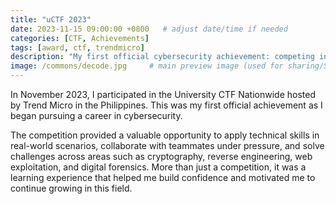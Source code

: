 ```yaml
---
title: "uCTF 2023"
date: 2023-11-15 09:00:00 +0800   # adjust date/time if needed
categories: [CTF, Achievements]
tags: [award, ctf, trendmicro]
description: "My first official cybersecurity achievement: competing in the University CTF 2023 hosted by Trend Micro in the Philippines."
image: /commons/decode.jpg     # main preview image (used for sharing/SEO)
---
```


In November 2023, I participated in the University CTF Nationwide hosted by Trend Micro in the Philippines. This was my first official achievement as I began pursuing a career in cybersecurity.

The competition provided a valuable opportunity to apply technical skills in real-world scenarios, collaborate with teammates under pressure, and solve challenges across areas such as cryptography, reverse engineering, web exploitation, and digital forensics. More than just a competition, it was a learning experience that helped me build confidence and motivated me to continue growing in this field.